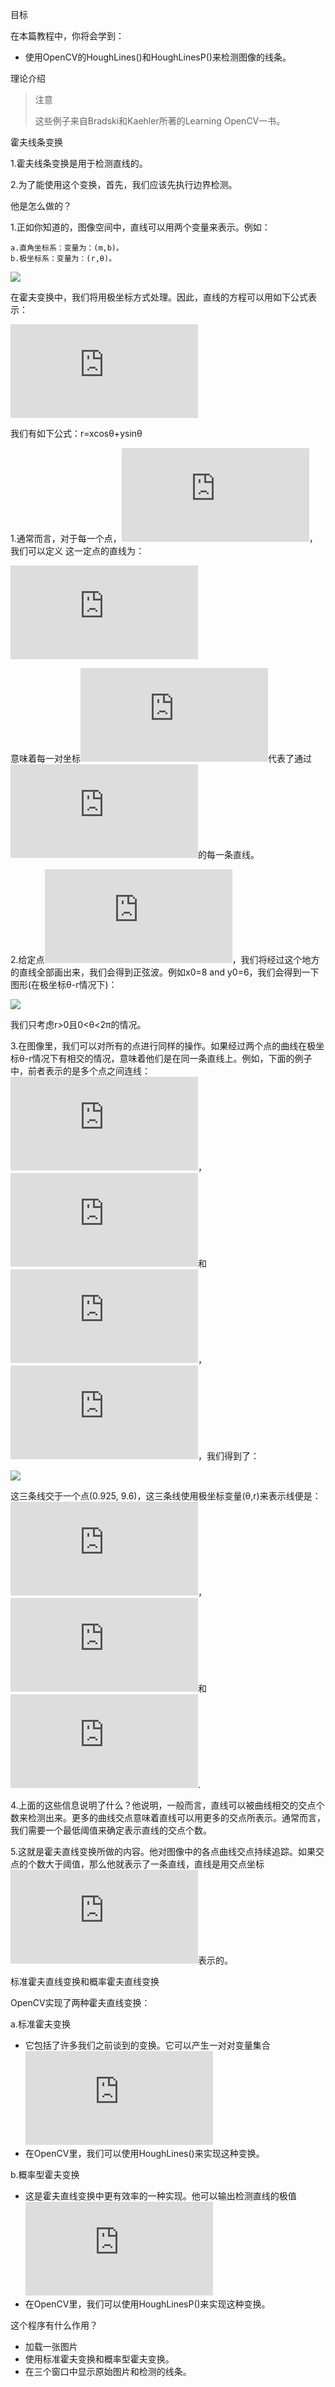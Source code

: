 目标

在本篇教程中，你将会学到：

* 使用OpenCV的HoughLines()和HoughLinesP()来检测图像的线条。

理论介绍

> 注意
>
> 这些例子来自Bradski和Kaehler所著的Learning OpenCV一书。

霍夫线条变换

1.霍夫线条变换是用于检测直线的。

2.为了能使用这个变换，首先，我们应该先执行边界检测。

他是怎么做的？

1.正如你知道的，图像空间中，直线可以用两个变量来表示。例如：

    a.直角坐标系：变量为：(m,b)。
    b.极坐标系：变量为：(r,θ)。

![](https://docs.opencv.org/4.1.0/Hough_Lines_Tutorial_Theory_0.jpg)

在霍夫变换中，我们将用极坐标方式处理。因此，直线的方程可以用如下公式表示：

![](http://latex.codecogs.com/gif.latex?y%20%3D%20%5Cleft%20%28%20-%5Cdfrac%7B%5Ccos%20%5Ctheta%7D%7B%5Csin%20%5Ctheta%7D%20%5Cright%20%29%20x%20+%20%5Cleft%20%28%20%5Cdfrac%7Br%7D%7B%5Csin%20%5Ctheta%7D%20%5Cright%20%29)

我们有如下公式：r=xcosθ+ysinθ

1.通常而言，对于每一个点，![](http://latex.codecogs.com/gif.latex?%28x_%7B0%7D%2C%20y_%7B0%7D%29)，我们可以定义 这一定点的直线为：

![](http://latex.codecogs.com/gif.latex?r_%7B%5Ctheta%7D%20%3D%20x_%7B0%7D%20%5Ccdot%20%5Ccos%20%5Ctheta%20+%20y_%7B0%7D%20%5Ccdot%20%5Csin%20%5Ctheta)

意味着每一对坐标![](http://latex.codecogs.com/gif.latex?%28r_%7B%5Ctheta%7D%2C%5Ctheta%29)代表了通过![](http://latex.codecogs.com/gif.latex?%28x_%7B0%7D%2C%20y_%7B0%7D%29)的每一条直线。

2.给定点![](http://latex.codecogs.com/gif.latex?%28x_%7B0%7D%2C%20y_%7B0%7D%29)，我们将经过这个地方的直线全部画出来，我们会得到正弦波。例如x0=8 and y0=6，我们会得到一下图形(在极坐标θ-r情况下)：

![](https://docs.opencv.org/4.1.0/Hough_Lines_Tutorial_Theory_1.jpg)

我们只考虑r>0且0<θ<2π的情况。

3.在图像里，我们可以对所有的点进行同样的操作。如果经过两个点的曲线在极坐标θ-r情况下有相交的情况，意味着他们是在同一条直线上。例如，下面的例子中，前者表示的是多个点之间连线：![](http://latex.codecogs.com/gif.latex?x_%7B1%7D%20%3D%204)，![](http://latex.codecogs.com/gif.latex?y_%7B1%7D%20%3D%209)和![](http://latex.codecogs.com/gif.latex?x_%7B2%7D%20%3D%2012)，![](http://latex.codecogs.com/gif.latex?y_%7B2%7D%20%3D%203)，我们得到了：

![](https://docs.opencv.org/4.1.0/Hough_Lines_Tutorial_Theory_2.jpg)

这三条线交于一个点(0.925, 9.6)，这三条线使用极坐标变量(θ,r)来表示线便是：![](http://latex.codecogs.com/gif.latex?%28x_%7B0%7D%2C%20y_%7B0%7D%29)，![](http://latex.codecogs.com/gif.latex?%28x_%7B1%7D%2C%20y_%7B1%7D%29)和![](http://latex.codecogs.com/gif.latex?%28x_%7B2%7D%2C%20y_%7B2%7D%29).

4.上面的这些信息说明了什么？他说明，一般而言，直线可以被曲线相交的交点个数来检测出来。更多的曲线交点意味着直线可以用更多的交点所表示。通常而言，我们需要一个最低阈值来确定表示直线的交点个数。

5.这就是霍夫直线变换所做的内容。他对图像中的各点曲线交点持续追踪。如果交点的个数大于阈值，那么他就表示了一条直线，直线是用交点坐标![](http://latex.codecogs.com/gif.latex?%28%5Ctheta%2C%20r_%7B%5Ctheta%7D%29)表示的。

标准霍夫直线变换和概率霍夫直线变换

OpenCV实现了两种霍夫直线变换：

a.标准霍夫变换

* 它包括了许多我们之前谈到的变换。它可以产生一对对变量集合![](http://latex.codecogs.com/gif.latex?%28%5Ctheta%2C%20r_%7B%5Ctheta%7D%29)
* 在OpenCV里，我们可以使用HoughLines()来实现这种变换。

b.概率型霍夫变换

* 这是霍夫直线变换中更有效率的一种实现。他可以输出检测直线的极值![](http://latex.codecogs.com/gif.latex?%28x_%7B0%7D%2C%20y_%7B0%7D%2C%20x_%7B1%7D%2C%20y_%7B1%7D%29)
* 在OpenCV里，我们可以使用HoughLinesP()来实现这种变换。

这个程序有什么作用？

* 加载一张图片
* 使用标准霍夫变换和概率型霍夫变换。
* 在三个窗口中显示原始图片和检测的线条。